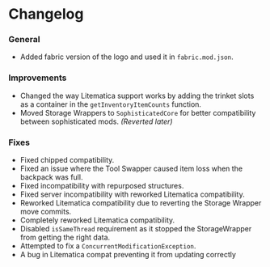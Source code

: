 # Changelog

### General
- Added fabric version of the logo and used it in `fabric.mod.json`.

### Improvements
- Changed the way Litematica support works by adding the trinket slots as a container in the `getInventoryItemCounts` function.
- Moved Storage Wrappers to `SophisticatedCore` for better compatibility between sophisticated mods. *(Reverted later)*

### Fixes
- Fixed chipped compatibility.
- Fixed an issue where the Tool Swapper caused item loss when the backpack was full.
- Fixed incompatibility with repurposed structures.
- Fixed server incompatibility with reworked Litematica compatibility.
- Reworked Litematica compatibility due to reverting the Storage Wrapper move commits.
- Completely reworked Litematica compatibility.
- Disabled `isSameThread` requirement as it stopped the StorageWrapper from getting the right data.
- Attempted to fix a `ConcurrentModificationException`.
- A bug in Litematica compat preventing it from updating correctly